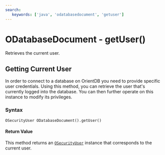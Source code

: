```yaml
---
search:
   keywords: ['java', 'odatabasedocument', 'getuser']
---
```


# ODatabaseDocument - getUser()

Retrieves the current user.

## Getting Current User

In order to connect to a database on OrientDB you need to provide specific user credentials.  Using this method, you can retrieve the user that's currently logged into the database.  You can then further operate on this instance to modify its privileges.

### Syntax

```
OSecurityUser ODatabaseDocument().getUser()
```

#### Return Value

This method returns an [`OSecurityUser`](../OSecurityUser.md) instance that corresponds to the current user.


